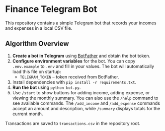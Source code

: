 # Finance Telegram Bot

This repository contains a simple Telegram bot that records your incomes and expenses in a local CSV file.

## Algorithm Overview

1. **Create a bot in Telegram** using [BotFather](https://core.telegram.org/bots#botfather) and obtain the bot token.
2. **Configure environment variables** for the bot. You can copy `.env.example`
   to `.env` and fill in your values. The bot will automatically load this file
   on startup:
   - `TELEGRAM_TOKEN` – token received from BotFather.
3. Install dependencies with `pip install -r requirements.txt`.
4. **Run the bot** using `python bot.py`.
5. Use `/start` to show buttons for adding income, adding expense, or viewing
   the monthly summary. You can also use the `/help` command to see available
   commands. The `/add_income` and `/add_expense` commands accept an amount and
   description, while `/summary` displays totals for the current month.

Transactions are saved to `transactions.csv` in the repository root.
